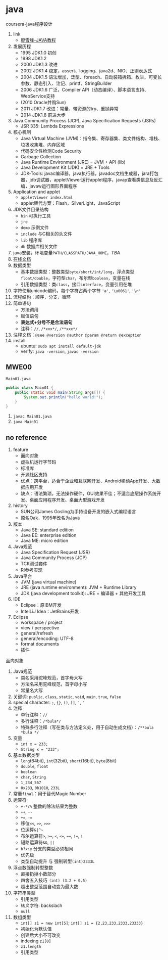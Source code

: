 # java

coursera-java程序设计

1. link
   * [廖雪峰-JAVA教程](https://www.liaoxuefeng.com/wiki/1252599548343744)
2. 发展历程
   * 1995 JDK1.0 初创
   * 1998 JDK1.2
   * 2000 JDK1.3 改进
   * 2002 JDK1.4 稳定，assert、logging、java2d、NIO、正则表达式
   * 2004 JDK1.5 语法增加，泛型、foreach、自动装箱拆箱、枚举、可变长参数、静态引入、注记、printf、StringBuilder
   * 2006 JDK1.6 广泛，Compiler API（动态编译）、脚本语言支持、WebService支持
   * (2010 Oracle并购Sun)
   * 2011 JDK1.7 改进：常量、带资源的try、重抛异常
   * 2014 JDK1.8 前进大步
3. Java Community Process (JCP), Java Specification Requests (JSRs)
   * JSR 335: Lambda Expressions
4. 核心机制
   * Java Virtual Machine (JVM)：指令集、寄存器集、类文件结构、堆栈、垃圾收集堆、内存区域
   * 代码安全性检测Code Security
   * Garbage Collection
   * Java Runtime Environment (JRE) = JVM + API (lib)
   * Java Development Kit (JDK) = JRE + Tools
   * JDK-Tools: javac编译器，java执行器，javadoc文档生成器，jara打包器，jdb调试器，appletViewer运行applet程序，javap查看类信息及反汇编，javaw运行图形界面程序
5. Application and applet
   * `appletViewer index.html`
   * applet替代方案：Flash，SilverLight，JavaScript
6. JDK文件目录结构
   * `bin` 可执行工具
   * `jre`
   * `demo` 示例文件
   * `include` 与C相关的头文件
   * `lib` 程序库
   * `db` 数据库相关文件
7. java安装，环境变量`PATH/CLASSPATH/JAVA_HOME`，*TBA*
8. [在线文档](https://docs.oracle.com/javase/8/docs/api/index.html)
9. 数据类型
   * 基本数据类型：整数类型`byte/short/int/long`，浮点类型`float/double`，字符型`char`，布尔型`boolean`，变量在栈
   * 引用数据类型：类`class`，接口`interface`，变量引用在堆
10. 字符使用unicode编码，每个字符占两个字节 `'a'`, `'\u0061'`, `'\n'`
11. 流程结构：顺序，分支，循环
12. 简单语句
    * 方法调用
    * 赋值语句
    * **表达式+分号不是合法语句**
    * 注释：`//`, `/*xxx*/`, `/**xxx*/`
13. 注释文档：`@see @version @author @param @return @exception`
14. install
    * ubuntu: `sudo apt install default-jdk`
    * verify: `java -version`, `javac -version`

## MWE00

`Main01.java`

```java
public class Main01 {
    public static void main(String args[]) {
        System.out.println("hello world!");
    }
}
```

1. `javac Main01.java`
2. `java Main01`

## no reference

1. feature
   * 面向对象
   * 虚拟机运行字节码
   * 标准库
   * 开源社区支持
   * 优点：跨平台，适合于企业和互联网开发、Android移动App开发、大数据应用开发
   * 缺点：语法繁琐，无法操作硬件，GUI效果不佳；不适合底层操作系统开发、桌面应用程序开发、桌面大型游戏开发
2. history
   * SUN公司James Gosling为手持设备开发的嵌入式编程语言
   * 原名Oak，1995年改名为Java
3. 版本
   * Java SE: standard edition
   * Java EE: enterprise edition
   * Java ME: micro edition
4. Java规范
   * Java Specification Request (JSR)
   * Java Community Process (JCP)
   * TCK测试套件
   * RI参考实现
5. Java平台
   * JVM (java virtual machine)
   * JRE (java runtime environment): JVM + Runtime Library
   * JDK (java development toolkit): JRE + 编译器 + 其他开发工具
6. IDE
   * Eclipse：原IBM开发
   * IntelLiJ Idea：JetBrains开发
7. Eclipse
   * workspace / project
   * view / perspective
   * general/refresh
   * general/encoding: UTF-8
   * format documents
   * 插件

面向对象

1. Java规范
   * 类名采用驼峰规范，首字母大写
   * 方法名采用驼峰规范，首字母小写
   * 常量名大写
2. 关键词: `public`, `class`, `static`, `void`, `main`, `true`, `false`
3. special character: `;`, `{}`, `()`, `[]`, `'`, `"`
4. 注释
   * 单行注释：`//`
   * 多行注释：`/*bula*/`
   * 特殊多行注释（写在类与方法定义处，用于自动生成文档）：`/**bula *bula */`
5. 变量
   * `int x = 233;`
   * `String x = "233";`
6. 基本数据类型
   * `long`(64bit), `int`(32bit), `short`(16bit), `byte`(8bit)
   * `double`, `float`
   * `boolean`
   * `char`, `String`
   * `1_234_567`
   * `0x233`, `0b1010`, `233L`
7. 常量`final`：用于替代Magic Number
8. 运算符
   * `+-*/%` 整数的除法结果为整数
   * `++`, `--`
   * `+=`, `-=`
   * 移位`<<`, `>>`, `>>>`
   * 位运算`&|^~`
   * 布尔运算符`>`, `>=`, `<`, `<=`, `==`, `!=`, `!`
   * 短路运算符`&&`, `||`
   * `b?x:y` 分支的类型必须相同
   * 优先级
   * 类型自动提升 与 强制转型`(int)2333L`
9. 浮点数强制转型整数
   * 直接扔掉小数部分
   * 四舍五入技巧`（int) (3.2 + 0.5)`
   * 超出整型范围自动变为最大数
10. 字符串类型
    * 引用类型
    * 转义字符: backslach
    * `null`
11. 数组类型
    * `int[] z1 = new int[5]`; `int[] z1 = {2,23,233,2333,23333}`
    * 初始化为默认值
    * 创建后大小不可改变
    * indexing `z1[0]`
    * `z1.length`
    * 引用类型
